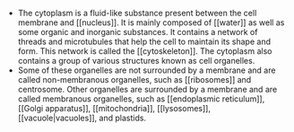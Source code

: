 - The cytoplasm is a fluid-like substance present between the cell membrane and [[nucleus]]. It is mainly composed of [[water]] as well as some organic and inorganic substances. It contains a network of threads and microtubules that help the cell to maintain its shape and form. This network is called the [[cytoskeleton]]. The cytoplasm also contains a group of various structures known as cell organelles.
- Some of these organelles are not surrounded by a membrane and are called non-membranous organelles, such as [[ribosomes]] and centrosome. Other organelles are surrounded by a membrane and are called membranous organelles, such as [[endoplasmic reticulum]], [[Golgi apparatus]], [[mitochondria]], [[lysosomes]], [[vacuole|vacuoles]], and plastids.